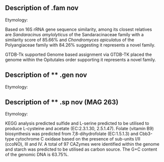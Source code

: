 ## Description of .fam nov
<!-- 
Genome completeness is ;73.16
Genome contamination is ;4.05
 -->
Etymology:

Based on 16S rRNA gene sequence similarity, 
among its closest relatives are 
*Sandaracinus amylolyticus* of the  Sandaracinaceae family with a similarity score of	85.66%
and *Chondromyces apiculatus* of the Polyangiaceae family with	84.26%
suggesting it represents a novel family. 
<!-- within the Polyangiales order - Myxococcota phylum  -->
GTDB-Tk supported 
Genome based assignment via GTDB-TK placed the genome within the 
Opitutales order supporting it represents a novel family. 
<!-- of the Verrucomicrobiota phylum. -->


## Description of ** .gen nov

Etymology:


## Description of ** .sp nov (MAG 263)

Etymology:


KEGG analysis predicted
sulfide and L-serine predicted to be utilised to produce L-cysteine and acetate (EC:2.3.1.30, 2.5.1.47).
Folate (vitamin B9) biosynthesis was predicted from 7,8-dihydrofolate (EC:1.5.1.3) and
Cbb3-type cytochrome C oxidase based on the presence of sub-units I/II (ccoNO), III and IV.
A total of 97 CAZymes were identified within the genome
and starch was predicted to be utilised as carbon source. 
The G+C content of the genomic DNA is 63.75%.
